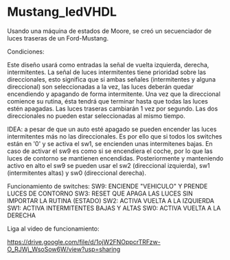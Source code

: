 # Mustang_ledVHDL
Usando una máquina de estados de Moore, se creó un secuenciador de luces traseras de un Ford-Mustang.

Condiciones:

Este diseño usará como entradas la señal de vuelta izquierda, derecha, intermitentes.
La señal de luces intermitentes tiene prioridad sobre las direccionales, esto significa que si ambas señales (intermitentes y alguna direccional) son seleccionadas a la vez, las luces deberán quedar encendiendo y apagando de forma intermitente.
Una vez que la direccional comience su rutina, ésta tendrá que terminar hasta que todas las luces estén apagadas.
Las luces traseras cambiarán 1 vez por segundo.
Las dos direccionales no pueden estar seleccionadas al mismo tiempo.

IDEA: a pesar de que un auto esté apagado se pueden encender las luces intermitentes más no las direccionales. Es por ello que si todos los switches están en '0' y se activa el sw1, se encienden unas intermitenes bajas. En caso de activar el sw9 es como si se encendiera el coche, por lo que las luces de contorno se mantienen encendidas. Posteriormente y manteniendo activo en alto el sw9 se pueden usar el sw2 (direccional izquierda), sw1 (intermitentes altas) y sw0 (direccional derecha).

Funcionamiento de switches:
SW9: ENCIENDE "VEHICULO" Y PRENDE LUCES DE CONTORNO
SW3: RESET QUE APAGA LAS LUCES SIN IMPORTAR LA RUTINA (ESTADO)
SW2: ACTIVA VUELTA A LA IZQUIERDA
SW1: ACTIVA INTERMITENTES BAJAS Y ALTAS
SW0: ACTIVA VUELTA A LA DERECHA


Liga al video de funcionamiento:

https://drive.google.com/file/d/1ojW2FNOppcrTRFzw-O_RJWj_WsoSow6W/view?usp=sharing
